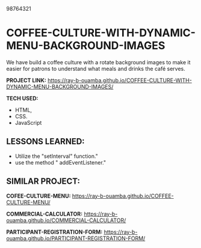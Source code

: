 98764321

# COFFEE-CULTURE-WITH-DYNAMIC-MENU-BACKGROUND-IMAGES

We have build a coffee culture with a rotate background images to make it easier for patrons to understand what meals and drinks the café serves.

**PROJECT LINK:** https://ray-b-ouamba.github.io/COFFEE-CULTURE-WITH-DYNAMIC-MENU-BACKGROUND-IMAGES/

**TECH USED:** 
* HTML,
* CSS.
* JavaScript

## LESSONS LEARNED:
* Utilize the "setInterval" function."
* use the method " addEventListener."

## SIMILAR PROJECT:

**COFEE-CULTURE-MENU:** https://ray-b-ouamba.github.io/COFFEE-CULTURE-MENU/

**COMMERCIAL-CALCULATOR:** https://ray-b-ouamba.github.io/COMMERCIAL-CALCULATOR/

**PARTICIPANT-REGISTRATION-FORM:** https://ray-b-ouamba.github.io/PARTICIPANT-REGISTRATION-FORM/




